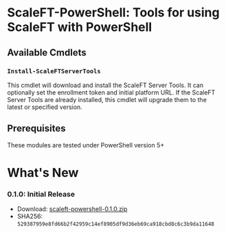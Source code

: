 # ScaleFT-PowerShell: Tools for using ScaleFT with PowerShell

## Available Cmdlets

### `Install-ScaleFTServerTools`

This cmdlet will download and install the ScaleFT Server Tools.  It can optionally set the enrollment token and initial platform URL.  If the ScaleFT Server Tools are already installed, this cmdlet will upgrade them to the latest or specified version.

## Prerequisites

These modules are tested under PowerShell version 5+

# What's New

### 0.1.0: Initial Release

* Download: [scaleft-powershell-0.1.0.zip](https://dist.scaleft.com/powershell/v0.1.0/scaleft-powershell-0.1.0.zip)
* SHA256: `529387959e8fd66b2f42959c14ef8905df9d36eb69ca918cbd8c6c3b9da11648`
